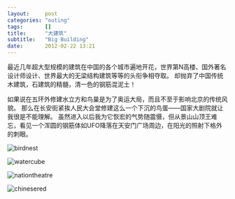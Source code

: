 ```yaml
---
layout:     post
categories: "outing"
tags:       []
title:      "大建筑"
subtitle:   "Big Building"
date:       2012-02-22 13:21
---
```


最近几年超大型规模的建筑在中国的各个城市遍地开花，世界第N高楼、国外著名设计师设计、世界最大的无梁结构建筑等等的头衔争相夺取。
却抛弃了中国传统木建筑，石建筑的精髓，清一色的钢筋混泥土！

如果说在五环外修建水立方和鸟巢是为了奥运大局，而且不至于影响北京的传统风貌。
那么在长安街紧挨人民大会堂修建这么一个下沉的鸟蛋——国家大剧院就让我很是不能理解。
虽然进入以后我为它恢宏的气势随震慑，但从景山山顶王难忘，看见一个浑圆的钢筋体如UFO降落在天安门广场周边，在阳光的照射下格外的刺眼。

![birdnest]({{site.imageurl}}/birdnest.jpg)

![watercube]({{site.imageurl}}/watercube.jpg)

![nationtheatre]({{site.imageurl}}/nationtheatre.jpg)

![chinesered]({{site.imageurl}}/chinesered.jpg)
